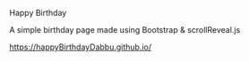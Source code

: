 
Happy Birthday

A simple birthday page made using Bootstrap & scrollReveal.js

https://happyBirthdayDabbu.github.io/
